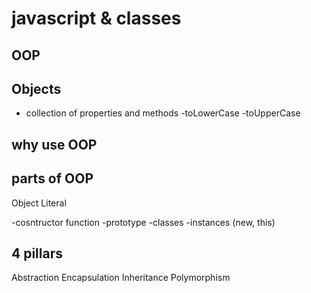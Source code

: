 # javascript & classes  

## OOP  

## Objects 
- collection of properties and methods 
-toLowerCase
-toUpperCase

## why use OOP 


## parts of OOP
Object Literal

-cosntructor function
-prototype
-classes
-instances (new, this)


## 4 pillars
Abstraction 
Encapsulation
Inheritance
Polymorphism

